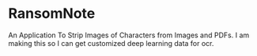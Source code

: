 # RansomNote
An Application To Strip Images of Characters from Images and PDFs. I am making this so I can get customized deep learning data for ocr.
